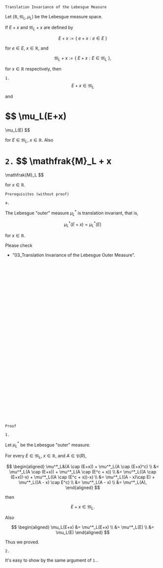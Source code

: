 ```
Translation Invariance of the Lebesgue Measure
```

Let $(\mathbb{R}, \mathfrak{M}_L, \mu_L)$ be the Lebesgue measure space.

If $E+x$ and $\mathfrak{M}_L + x$ are defined by

$$
E + x
:=
\{ \ 
    e + x : e \in E
\ \}
$$

for $e \in E$, $x \in \mathbb{R}$,
and 

$$
\mathfrak{M}_L + x
:=
\{ \ 
    E + x : E\in \mathfrak{M}_L    
\ \},
$$

for $x \in \mathbb{R}$ respectively, then

`1.`
$$
E + x \in \mathfrak{M}_L
$$

and

$$
\mu_L(E+x)
=
\mu_L(E)
$$

for $E \in \mathfrak{M}_L$, $x\in\mathbb{R}$. Also


`2.`
$$
\mathfrak{M}_L + x
=
\mathfrak{M}_L
$$

for $x \in \mathbb{R}$.

```
Prerequisites (without proof)
```

`a.`

The Lebesgue "outer" measure $\mu^*_L$ is translation invariant,
that is,

$$
\mu^*_L(E+x) = \mu^*_L(E)
$$

for $x \in \mathbb{R}$.

Please check
- "03_Translation Invariance of the Lebesgue Outer Measure".

<br>
<br>
<br>
<br>
<br>
<br>
<br>
<br>
<br>
<br>
<br>
<br>
<br>
<br>
<br>
<br>
<br>
<br>
<br>
<br>
<br>
<br>
<br>
<br>
<br>
<br>
<br>
<br>
<br>
<br>


```
Proof
```

`1.`

Let $\mu^*_L$ be the Lebesgue "outer" measure.

For every $E\in \mathfrak{M}_L$, $x \in \mathbb{R}$, and $A\in\mathfrak{P}(R)$,

$$
\begin{aligned}
\mu^*_L&(A \cap (E+x))
+
\mu^*_L(A \cap (E+x)^c) \\
&=
\mu^*_L(A \cap (E+x))
+
\mu^*_L(A \cap (E^c + x)) \\
&=
\mu^*_L((A \cap (E+x))-x)
+
\mu^*_L((A \cap (E^c + x))-x) \\
&=
\mu^*_L((A - x)\cap E)
+
\mu^*_L((A - x) \cap E^c) \\
&=
\mu^*_L(A - x) \\
&=
\mu^*_L(A),
\end{aligned}
$$

then

$$
E + x \in \mathfrak{M}_L.
$$

Also

$$
\begin{aligned}
\mu_L(E+x)
&=
\mu^*_L(E+x) \\
&=
\mu^*_L(E) \\
&=
\mu_L(E) 
\end{aligned}
$$

Thus we proved.

`2.`

It's easy to show by the same argument of `1.`.

